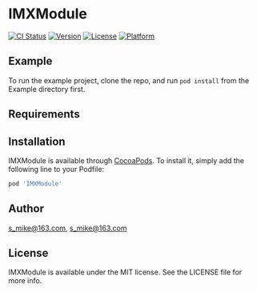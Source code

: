 # IMXModule

[![CI Status](https://img.shields.io/travis/s_mike@163.com/IMXModule.svg?style=flat)](https://travis-ci.org/s_mike@163.com/IMXModule)
[![Version](https://img.shields.io/cocoapods/v/IMXModule.svg?style=flat)](https://cocoapods.org/pods/IMXModule)
[![License](https://img.shields.io/cocoapods/l/IMXModule.svg?style=flat)](https://cocoapods.org/pods/IMXModule)
[![Platform](https://img.shields.io/cocoapods/p/IMXModule.svg?style=flat)](https://cocoapods.org/pods/IMXModule)

## Example

To run the example project, clone the repo, and run `pod install` from the Example directory first.

## Requirements

## Installation

IMXModule is available through [CocoaPods](https://cocoapods.org). To install
it, simply add the following line to your Podfile:

```ruby
pod 'IMXModule'
```

## Author

s_mike@163.com, s_mike@163.com

## License

IMXModule is available under the MIT license. See the LICENSE file for more info.
